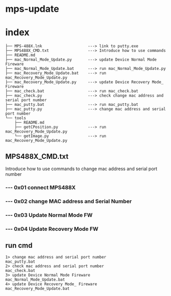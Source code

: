 # mps-update

# index

```
├── MPS-488X.lnk                    ---> link to putty.exe 
├── MPS488X_CMD.txt                 ---> Introduce how to use commands
├── README.md
├── mac_Normal_Mode_Update.py       ---> update Device Normal Mode Fireware
├── mac_Normal_Mode_Update.bat      ---> run mac_Normal_Mode_Update.py
├── mac_Recovery_Mode_Update.bat    ---> run mac_Recovery_Mode_Update.py
├── mac_Recovery_Mode_Update.py     ---> update Device Recovery Mode_ Fireware
├── mac_check.bat                   ---> run mac_check.bat
├── mac_check.py                    ---> check change mac address and serial port number
├── mac_putty.bat                   ---> run mac_putty.bat
├── mac_putty.py                    ---> change mac address and serial port number
└── tools
    ├── README.md
    ├── getCPosition.py             ---> run mac_Recovery_Mode_Update.py
    └── getImage.py                 ---> run mac_Recovery_Mode_Update.py
```

## MPS488X_CMD.txt  
Introduce how to use commands to change mac address and serial port number
### --- 0x01 connect MPS488X 
### --- 0x02 change MAC address and  Serial Number
### --- 0x03 Update Normal Mode FW
### --- 0x04 Update Recovery Mode FW

## run cmd
```
1> change mac address and serial port number
mac_putty.bat
2> check mac address and serial port number 
mac_check.bat
3> update Device Normal Mode Fireware
mac_Normal_Mode_Update.bat 
4> update Device Recovery Mode_ Fireware
mac_Recovery_Mode_Update.bat 

```